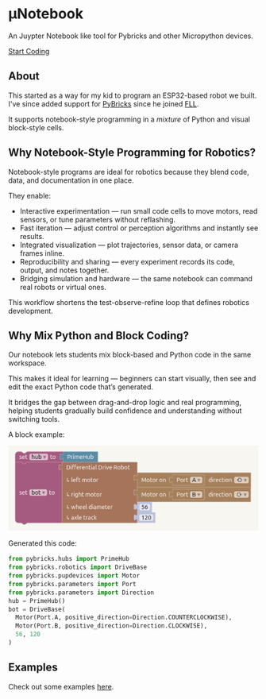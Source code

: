 # µNotebook
An Juypter Notebook like tool for Pybricks and other Micropython devices.

<a class="button-link" href="//unotebook.org/code">Start Coding</a>

## About
This started as a way for my kid to program an ESP32-based robot we built.  I've since
added support for [PyBricks](https://pybricks.com/) since he joined [FLL](https://www.firstlegoleague.org/).

It supports notebook-style programming in a *mixture* of Python and visual block-style cells.

## Why Notebook-Style Programming for Robotics?

Notebook-style programs are ideal for robotics because they blend code, data, and documentation in one place.

They enable:
- Interactive experimentation — run small code cells to move motors, read sensors, or tune parameters without reflashing.
- Fast iteration — adjust control or perception algorithms and instantly see results.
- Integrated visualization — plot trajectories, sensor data, or camera frames inline.
- Reproducibility and sharing — every experiment records its code, output, and notes together.
- Bridging simulation and hardware — the same notebook can command real robots or virtual ones.

This workflow shortens the test-observe-refine loop that defines robotics development.

## Why Mix Python and Block Coding?

Our notebook lets students mix block-based and Python code in the same workspace.

This makes it ideal for learning — beginners can start visually, then see and edit the exact Python code that’s generated.

It bridges the gap between drag-and-drop logic and real programming, helping students gradually build confidence and understanding without switching tools.

A block example:

![block](screenshots/diff_drive.png)

Generated this code:

```python
from pybricks.hubs import PrimeHub
from pybricks.robotics import DriveBase
from pybricks.pupdevices import Motor
from pybricks.parameters import Port
from pybricks.parameters import Direction
hub = PrimeHub()
bot = DriveBase(
  Motor(Port.A, positive_direction=Direction.COUNTERCLOCKWISE),
  Motor(Port.B, positive_direction=Direction.CLOCKWISE),
  56, 120
)
```

## Examples
Check out some examples [here](https://github.com/keredson/unotebook/tree/main/examples).
